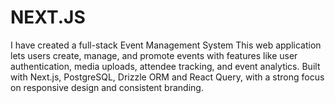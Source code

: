 # NEXT.JS
I have created a full-stack Event Management System This web application lets users create, manage, and promote events with features like user authentication, media uploads, attendee tracking, and event analytics. Built with Next.js, PostgreSQL, Drizzle ORM and React Query, with a strong focus on responsive design and consistent branding.
